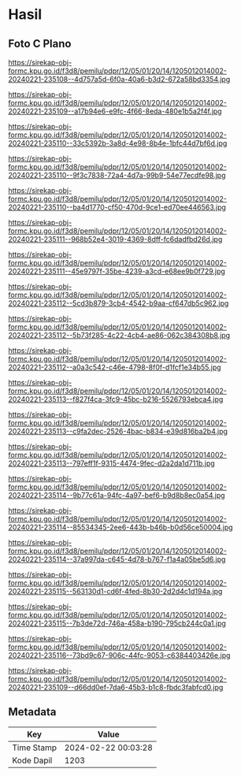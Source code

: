 # Hasil

## Foto C Plano

https://sirekap-obj-formc.kpu.go.id/f3d8/pemilu/pdpr/12/05/01/20/14/1205012014002-20240221-235108--4d757a5d-6f0a-40a6-b3d2-672a58bd3354.jpg

https://sirekap-obj-formc.kpu.go.id/f3d8/pemilu/pdpr/12/05/01/20/14/1205012014002-20240221-235109--a17b94e6-e9fc-4f66-8eda-480e1b5a2f4f.jpg

https://sirekap-obj-formc.kpu.go.id/f3d8/pemilu/pdpr/12/05/01/20/14/1205012014002-20240221-235110--33c5392b-3a8d-4e98-8b4e-1bfc44d7bf6d.jpg

https://sirekap-obj-formc.kpu.go.id/f3d8/pemilu/pdpr/12/05/01/20/14/1205012014002-20240221-235110--9f3c7838-72a4-4d7a-99b9-54e77ecdfe98.jpg

https://sirekap-obj-formc.kpu.go.id/f3d8/pemilu/pdpr/12/05/01/20/14/1205012014002-20240221-235110--ba4d1770-cf50-470d-9ce1-ed70ee446563.jpg

https://sirekap-obj-formc.kpu.go.id/f3d8/pemilu/pdpr/12/05/01/20/14/1205012014002-20240221-235111--968b52e4-3019-4369-8dff-fc6dadfbd26d.jpg

https://sirekap-obj-formc.kpu.go.id/f3d8/pemilu/pdpr/12/05/01/20/14/1205012014002-20240221-235111--45e9797f-35be-4239-a3cd-e68ee9b0f729.jpg

https://sirekap-obj-formc.kpu.go.id/f3d8/pemilu/pdpr/12/05/01/20/14/1205012014002-20240221-235112--5cd3b879-3cb4-4542-b9aa-cf647db5c962.jpg

https://sirekap-obj-formc.kpu.go.id/f3d8/pemilu/pdpr/12/05/01/20/14/1205012014002-20240221-235112--5b73f285-4c22-4cb4-ae86-062c384308b8.jpg

https://sirekap-obj-formc.kpu.go.id/f3d8/pemilu/pdpr/12/05/01/20/14/1205012014002-20240221-235112--a0a3c542-c46e-4798-8f0f-d1fcf1e34b55.jpg

https://sirekap-obj-formc.kpu.go.id/f3d8/pemilu/pdpr/12/05/01/20/14/1205012014002-20240221-235113--f827f4ca-3fc9-45bc-b216-5526793ebca4.jpg

https://sirekap-obj-formc.kpu.go.id/f3d8/pemilu/pdpr/12/05/01/20/14/1205012014002-20240221-235113--c9fa2dec-2526-4bac-b834-e39d816ba2b4.jpg

https://sirekap-obj-formc.kpu.go.id/f3d8/pemilu/pdpr/12/05/01/20/14/1205012014002-20240221-235113--797eff1f-9315-4474-9fec-d2a2da1d711b.jpg

https://sirekap-obj-formc.kpu.go.id/f3d8/pemilu/pdpr/12/05/01/20/14/1205012014002-20240221-235114--9b77c61a-94fc-4a97-bef6-b9d8b8ec0a54.jpg

https://sirekap-obj-formc.kpu.go.id/f3d8/pemilu/pdpr/12/05/01/20/14/1205012014002-20240221-235114--85534345-2ee6-443b-b46b-b0d56ce50004.jpg

https://sirekap-obj-formc.kpu.go.id/f3d8/pemilu/pdpr/12/05/01/20/14/1205012014002-20240221-235114--37a997da-c645-4d78-b767-f1a4a05be5d6.jpg

https://sirekap-obj-formc.kpu.go.id/f3d8/pemilu/pdpr/12/05/01/20/14/1205012014002-20240221-235115--563130d1-cd6f-4fed-8b30-2d2d4c1d194a.jpg

https://sirekap-obj-formc.kpu.go.id/f3d8/pemilu/pdpr/12/05/01/20/14/1205012014002-20240221-235115--7b3de72d-746a-458a-b190-795cb244c0a1.jpg

https://sirekap-obj-formc.kpu.go.id/f3d8/pemilu/pdpr/12/05/01/20/14/1205012014002-20240221-235116--73bd9c67-906c-44fc-9053-c6384403426e.jpg

https://sirekap-obj-formc.kpu.go.id/f3d8/pemilu/pdpr/12/05/01/20/14/1205012014002-20240221-235109--d66dd0ef-7da6-45b3-b1c8-fbdc3fabfcd0.jpg


## Metadata

| Key        | Value               |
| ---------- | ------------------- |
| Time Stamp | 2024-02-22 00:03:28 |
| Kode Dapil | 1203                |



